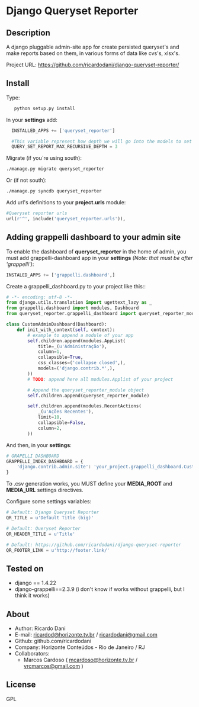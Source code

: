 Django Queryset Reporter
=================

Description
-----------

A django pluggable admin-site app for create persisted queryset's and make reports based on them, in various forms of data like cvs's, xlsx's.

Project URL: https://github.com/ricardodani/django-queryset-reporter/

Install
-------

Type:

```bash
   python setup.py install
```

In your **settings** add:

```python
  INSTALLED_APPS += ['queryset_reporter']

  #This variable represent how depth we will go into the models to set the fields as searchable fields. Default is 2.
  QUERY_SET_REPORT_MAX_RECURSIVE_DEPTH = 3
```

Migrate (if you`re using south):

```bash
./manage.py migrate queryset_reporter
```

Or (if not south):

```bash
./manage.py syncdb queryset_reporter
```

Add url's definitions to your **project.urls** module:

```python
#Queryset reporter urls
url(r'^', include('queryset_reporter.urls')),
```

Adding grappelli dashboard to your admin site
---------------------------------------------

To enable the dashboard of **queryset_reporter** in the home of admin, you must add grappelli-dashboard app in your **settings** *(Note: that must be after 'grappelli')*:

```python
INSTALED_APPS += ['grappelli.dashboard',]
```

Create a grappelli_dashboard.py to your project like this::
```python
# -*- encoding: utf-8 -*-
from django.utils.translation import ugettext_lazy as _
from grappelli.dashboard import modules, Dashboard
from queryset_reporter.grappelli_dashboard import queryset_reporter_module

class CustomAdminDashboard(Dashboard):
    def init_with_context(self, context):
        # example to append a module of your app
        self.children.append(modules.AppList(
            title=_(u'Administração'),
            column=1,
            collapsible=True,
            css_classes=('collapse closed',),
            models=('django.contrib.*',),
        ))
        # TODO: append here all modules.Applist of your project

        # Append the queryset_reporter_module object
        self.children.append(queryset_reporter_module)

        self.children.append(modules.RecentActions(
            _(u'Ações Recentes'),
            limit=10,
            collapsible=False,
            column=2,
        ))
```
And then, in your **settings**:
```python
# GRAPELLI DASHBOARD
GRAPPELLI_INDEX_DASHBOARD = {
    'django.contrib.admin.site': 'your_project.grappelli_dashboard.CustomAdminDashboard',
}
```

To .csv generation works, you MUST define your **MEDIA_ROOT** and **MEDIA_URL** settings directives.

Configure some settings variables:

```python
# Default: Django Queryset Reporter
QR_TITLE = u'Default Title (big)'

# Default: Queryset Reporter
QR_HEADER_TITLE = u'Title'

# Default: https://github.com/ricardodani/django-queryset-reporter
QR_FOOTER_LINK = u'http://footer.link/'
````

Tested on
---------

- django == 1.4.22
- django-grappelli==2.3.9 (i don't know if works without grappelli, but I think it works)

About
-----

- Author: Ricardo Dani
- E-mail: ricardod@horizonte.tv.br / ricardodani@gmail.com
- Github: github.com/ricardodani
- Company: Horizonte Conteúdos - Rio de Janeiro / RJ
- Collaborators:
	- Marcos Cardoso ( mcardoso@horizonte.tv.br / vrcmarcos@gmail.com )

License
-------

GPL